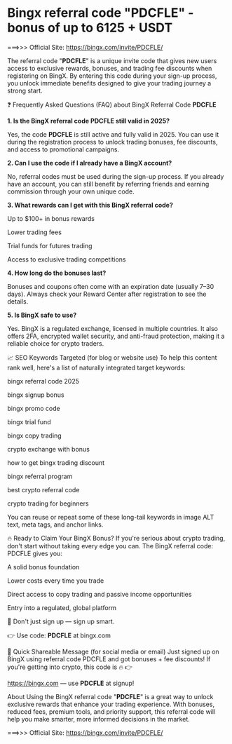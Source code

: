# Bingx referral code "PDCFLE" - bonus of up to 6125 + USDT


===>>> Official Site: https://bingx.com/invite/PDCFLE/


The referral code "**PDCFLE**" is a unique invite code that gives new users access to exclusive rewards, bonuses, and trading fee discounts when registering on BingX. By entering this code during your sign-up process, you unlock immediate benefits designed to give your trading journey a strong start.




❓ Frequently Asked Questions (FAQ) about BingX Referral Code **PDCFLE**

**1. Is the BingX referral code PDCFLE still valid in 2025?**


Yes, the code **PDCFLE** is still active and fully valid in 2025. You can use it during the registration process to unlock trading bonuses, fee discounts, and access to promotional campaigns.

**2. Can I use the code if I already have a BingX account?**

No, referral codes must be used during the sign-up process. If you already have an account, you can still benefit by referring friends and earning commission through your own unique code.

**3. What rewards can I get with this BingX referral code?**

Up to $100+ in bonus rewards

Lower trading fees

Trial funds for futures trading

Access to exclusive trading competitions

**4. How long do the bonuses last?**

Bonuses and coupons often come with an expiration date (usually 7–30 days). Always check your Reward Center after registration to see the details.

**5. Is BingX safe to use?**

Yes. BingX is a regulated exchange, licensed in multiple countries. It also offers 2FA, encrypted wallet security, and anti-fraud protection, making it a reliable choice for crypto traders.

📈 SEO Keywords Targeted (for blog or website use) To help this content rank well, here's a list of naturally integrated target keywords:

bingx referral code 2025

bingx signup bonus

bingx promo code

bingx trial fund

bingx copy trading

crypto exchange with bonus

how to get bingx trading discount

bingx referral program

best crypto referral code

crypto trading for beginners

You can reuse or repeat some of these long-tail keywords in image ALT text, meta tags, and anchor links.

🔥 Ready to Claim Your BingX Bonus? If you're serious about crypto trading, don't start without taking every edge you can. The BingX referral code: PDCFLE gives you:

A solid bonus foundation

Lower costs every time you trade

Direct access to copy trading and passive income opportunities

Entry into a regulated, global platform

🚀 Don't just sign up — sign up smart.

👉 Use code: **PDCFLE** at bingx.com

📢 Quick Shareable Message (for social media or email) Just signed up on BingX using referral code PDCFLE and got bonuses + fee discounts! If you're getting into crypto, this code is 🔥 👉 

https://bingx.com — use **PDCFLE**  at signup!


About
Using the BingX referral code "**PDCFLE**" is a great way to unlock exclusive rewards that enhance your trading experience. With bonuses, reduced fees, premium tools, and priority support, this referral code will help you make smarter, more informed decisions in the market.


===>>> Official Site: https://bingx.com/invite/PDCFLE/
